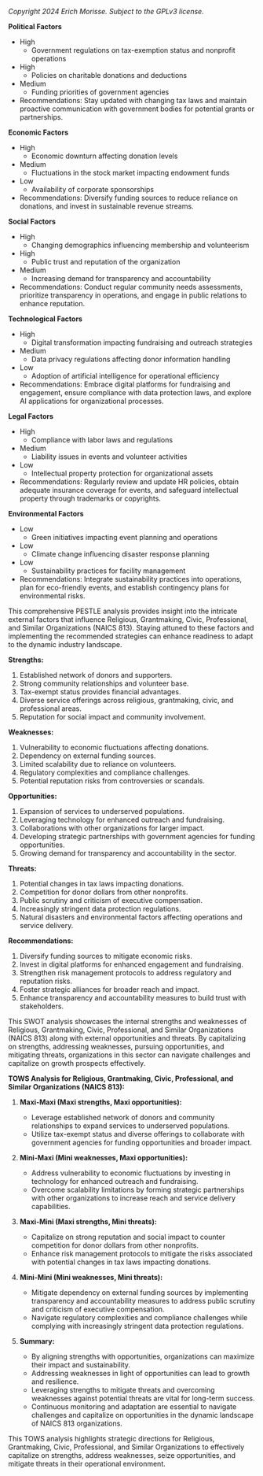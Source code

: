 *Copyright 2024 Erich Morisse.  Subject to the GPLv3 license.*


**Political Factors**
- High
  - Government regulations on tax-exemption status and nonprofit operations
- High
  - Policies on charitable donations and deductions
- Medium
  - Funding priorities of government agencies
- Recommendations: Stay updated with changing tax laws and maintain proactive communication with government bodies for potential grants or partnerships.

**Economic Factors**
- High
  - Economic downturn affecting donation levels
- Medium
  - Fluctuations in the stock market impacting endowment funds
- Low
  - Availability of corporate sponsorships
- Recommendations: Diversify funding sources to reduce reliance on donations, and invest in sustainable revenue streams.

**Social Factors**
- High
  - Changing demographics influencing membership and volunteerism
- High
  - Public trust and reputation of the organization
- Medium
  - Increasing demand for transparency and accountability
- Recommendations: Conduct regular community needs assessments, prioritize transparency in operations, and engage in public relations to enhance reputation.

**Technological Factors**
- High
  - Digital transformation impacting fundraising and outreach strategies
- Medium
  - Data privacy regulations affecting donor information handling
- Low
  - Adoption of artificial intelligence for operational efficiency
- Recommendations: Embrace digital platforms for fundraising and engagement, ensure compliance with data protection laws, and explore AI applications for organizational processes.

**Legal Factors**
- High
  - Compliance with labor laws and regulations
- Medium
  - Liability issues in events and volunteer activities
- Low
  - Intellectual property protection for organizational assets
- Recommendations: Regularly review and update HR policies, obtain adequate insurance coverage for events, and safeguard intellectual property through trademarks or copyrights.

**Environmental Factors**
- Low
  - Green initiatives impacting event planning and operations
- Low
  - Climate change influencing disaster response planning
- Low
  - Sustainability practices for facility management
- Recommendations: Integrate sustainability practices into operations, plan for eco-friendly events, and establish contingency plans for environmental risks.

This comprehensive PESTLE analysis provides insight into the intricate external factors that influence Religious, Grantmaking, Civic, Professional, and Similar Organizations (NAICS 813). Staying attuned to these factors and implementing the recommended strategies can enhance readiness to adapt to the dynamic industry landscape.

**Strengths:**
1. Established network of donors and supporters.
2. Strong community relationships and volunteer base.
3. Tax-exempt status provides financial advantages.
4. Diverse service offerings across religious, grantmaking, civic, and professional areas.
5. Reputation for social impact and community involvement.

**Weaknesses:**
1. Vulnerability to economic fluctuations affecting donations.
2. Dependency on external funding sources.
3. Limited scalability due to reliance on volunteers.
4. Regulatory complexities and compliance challenges.
5. Potential reputation risks from controversies or scandals.

**Opportunities:**
1. Expansion of services to underserved populations.
2. Leveraging technology for enhanced outreach and fundraising.
3. Collaborations with other organizations for larger impact.
4. Developing strategic partnerships with government agencies for funding opportunities.
5. Growing demand for transparency and accountability in the sector.

**Threats:**
1. Potential changes in tax laws impacting donations.
2. Competition for donor dollars from other nonprofits.
3. Public scrutiny and criticism of executive compensation.
4. Increasingly stringent data protection regulations.
5. Natural disasters and environmental factors affecting operations and service delivery.

**Recommendations:**
1. Diversify funding sources to mitigate economic risks.
2. Invest in digital platforms for enhanced engagement and fundraising.
3. Strengthen risk management protocols to address regulatory and reputation risks.
4. Foster strategic alliances for broader reach and impact.
5. Enhance transparency and accountability measures to build trust with stakeholders.

This SWOT analysis showcases the internal strengths and weaknesses of Religious, Grantmaking, Civic, Professional, and Similar Organizations (NAICS 813) along with external opportunities and threats. By capitalizing on strengths, addressing weaknesses, pursuing opportunities, and mitigating threats, organizations in this sector can navigate challenges and capitalize on growth prospects effectively.

**TOWS Analysis for Religious, Grantmaking, Civic, Professional, and Similar Organizations (NAICS 813):**

1. **Maxi-Maxi (Maxi strengths, Maxi opportunities):**
   - Leverage established network of donors and community relationships to expand services to underserved populations.
   - Utilize tax-exempt status and diverse offerings to collaborate with government agencies for funding opportunities and broader impact.

2. **Mini-Maxi (Mini weaknesses, Maxi opportunities):**
   - Address vulnerability to economic fluctuations by investing in technology for enhanced outreach and fundraising.
   - Overcome scalability limitations by forming strategic partnerships with other organizations to increase reach and service delivery capabilities.

3. **Maxi-Mini (Maxi strengths, Mini threats):**
   - Capitalize on strong reputation and social impact to counter competition for donor dollars from other nonprofits.
   - Enhance risk management protocols to mitigate the risks associated with potential changes in tax laws impacting donations.

4. **Mini-Mini (Mini weaknesses, Mini threats):**
   - Mitigate dependency on external funding sources by implementing transparency and accountability measures to address public scrutiny and criticism of executive compensation.
   - Navigate regulatory complexities and compliance challenges while complying with increasingly stringent data protection regulations.

5. **Summary:**
   - By aligning strengths with opportunities, organizations can maximize their impact and sustainability.
   - Addressing weaknesses in light of opportunities can lead to growth and resilience.
   - Leveraging strengths to mitigate threats and overcoming weaknesses against potential threats are vital for long-term success.
   - Continuous monitoring and adaptation are essential to navigate challenges and capitalize on opportunities in the dynamic landscape of NAICS 813 organizations.

This TOWS analysis highlights strategic directions for Religious, Grantmaking, Civic, Professional, and Similar Organizations to effectively capitalize on strengths, address weaknesses, seize opportunities, and mitigate threats in their operational environment.

